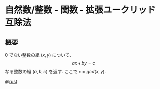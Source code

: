 # 自然数/整数 - 関数 - 拡張ユークリッド互除法

## 概要

$0$ でない整数の組 $(x, y)$ について、
$$ax + by = c$$
なる整数の組 $(a, b, c)$ を返す.
ここで $c = gcd(x, y)$.

@[rust](procon-rs/src/num/gcd_ex.rs)
